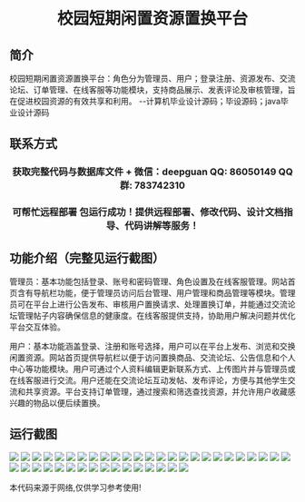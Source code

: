 <p><h1 align="center">校园短期闲置资源置换平台</h1></p>

## 简介
校园短期闲置资源置换平台：角色分为管理员、用户；登录注册、资源发布、交流论坛、订单管理、在线客服等功能模块，支持商品展示、发表评论及审核管理，旨在促进校园资源的有效共享和利用。    --计算机毕业设计源码；毕设源码；java毕业设计源码


## 联系方式
<p><h3 align="center">获取完整代码与数据库文件 + 微信：deepguan QQ: 86050149 QQ群: 783742310</h3></p>
<p><h3 align="center">可帮忙远程部署 包运行成功！提供远程部署、修改代码、设计文档指导、代码讲解等服务！</h3></p>

## 功能介绍（完整见运行截图）
管理员：基本功能包括登录、账号和密码管理、角色设置及在线客服管理。网站首页含有导航栏功能，便于管理员访问后台管理、用户管理和商品管理等模块。管理员可在平台上进行公告发布、审核用户置换请求、处理置换订单，并能通过交流论坛管理帖子内容确保信息的健康度。在线客服提供支持，协助用户解决问题并优化平台交互体验。

用户：基本功能涵盖登录、注册和账号选择，用户可以在平台上发布、浏览和交换闲置资源。网站首页提供导航栏以便于访问置换商品、交流论坛、公告信息和个人中心等功能模块。用户可通过个人资料编辑更新联系方式、上传图片并与管理员或在线客服进行交流。用户还能在交流论坛互动发帖、发布评论，方便与其他学生交流和共享资源。平台支持订单管理，通过搜索和筛选查找资源，并允许用户收藏感兴趣的物品以便后续置换。


## 运行截图
![](https://bs-1329754181.cos.ap-shanghai.myqcloud.com/ssm/CampusShortTermIdleResourceExchangePlatform/img/001.jpg)
![](https://bs-1329754181.cos.ap-shanghai.myqcloud.com/ssm/CampusShortTermIdleResourceExchangePlatform/img/002.jpg)
![](https://bs-1329754181.cos.ap-shanghai.myqcloud.com/ssm/CampusShortTermIdleResourceExchangePlatform/img/003.jpg)
![](https://bs-1329754181.cos.ap-shanghai.myqcloud.com/ssm/CampusShortTermIdleResourceExchangePlatform/img/004.jpg)
![](https://bs-1329754181.cos.ap-shanghai.myqcloud.com/ssm/CampusShortTermIdleResourceExchangePlatform/img/005.jpg)
![](https://bs-1329754181.cos.ap-shanghai.myqcloud.com/ssm/CampusShortTermIdleResourceExchangePlatform/img/006.jpg)
![](https://bs-1329754181.cos.ap-shanghai.myqcloud.com/ssm/CampusShortTermIdleResourceExchangePlatform/img/007.jpg)
![](https://bs-1329754181.cos.ap-shanghai.myqcloud.com/ssm/CampusShortTermIdleResourceExchangePlatform/img/008.jpg)
![](https://bs-1329754181.cos.ap-shanghai.myqcloud.com/ssm/CampusShortTermIdleResourceExchangePlatform/img/009.jpg)
![](https://bs-1329754181.cos.ap-shanghai.myqcloud.com/ssm/CampusShortTermIdleResourceExchangePlatform/img/010.jpg)
![](https://bs-1329754181.cos.ap-shanghai.myqcloud.com/ssm/CampusShortTermIdleResourceExchangePlatform/img/011.jpg)
![](https://bs-1329754181.cos.ap-shanghai.myqcloud.com/ssm/CampusShortTermIdleResourceExchangePlatform/img/012.jpg)
![](https://bs-1329754181.cos.ap-shanghai.myqcloud.com/ssm/CampusShortTermIdleResourceExchangePlatform/img/013.jpg)
![](https://bs-1329754181.cos.ap-shanghai.myqcloud.com/ssm/CampusShortTermIdleResourceExchangePlatform/img/014.jpg)
![](https://bs-1329754181.cos.ap-shanghai.myqcloud.com/ssm/CampusShortTermIdleResourceExchangePlatform/img/015.jpg)
![](https://bs-1329754181.cos.ap-shanghai.myqcloud.com/ssm/CampusShortTermIdleResourceExchangePlatform/img/016.jpg)
![](https://bs-1329754181.cos.ap-shanghai.myqcloud.com/ssm/CampusShortTermIdleResourceExchangePlatform/img/017.jpg)
![](https://bs-1329754181.cos.ap-shanghai.myqcloud.com/ssm/CampusShortTermIdleResourceExchangePlatform/img/018.jpg)
![](https://bs-1329754181.cos.ap-shanghai.myqcloud.com/ssm/CampusShortTermIdleResourceExchangePlatform/img/019.jpg)
![](https://bs-1329754181.cos.ap-shanghai.myqcloud.com/ssm/CampusShortTermIdleResourceExchangePlatform/img/020.jpg)
![](https://bs-1329754181.cos.ap-shanghai.myqcloud.com/ssm/CampusShortTermIdleResourceExchangePlatform/img/021.jpg)
![](https://bs-1329754181.cos.ap-shanghai.myqcloud.com/ssm/CampusShortTermIdleResourceExchangePlatform/img/022.jpg)
![](https://bs-1329754181.cos.ap-shanghai.myqcloud.com/ssm/CampusShortTermIdleResourceExchangePlatform/img/023.jpg)
![](https://bs-1329754181.cos.ap-shanghai.myqcloud.com/ssm/CampusShortTermIdleResourceExchangePlatform/img/024.jpg)
![](https://bs-1329754181.cos.ap-shanghai.myqcloud.com/ssm/CampusShortTermIdleResourceExchangePlatform/img/025.jpg)
![](https://bs-1329754181.cos.ap-shanghai.myqcloud.com/ssm/CampusShortTermIdleResourceExchangePlatform/img/026.jpg)
![](https://bs-1329754181.cos.ap-shanghai.myqcloud.com/ssm/CampusShortTermIdleResourceExchangePlatform/img/027.jpg)
![](https://bs-1329754181.cos.ap-shanghai.myqcloud.com/ssm/CampusShortTermIdleResourceExchangePlatform/img/028.jpg)
![](https://bs-1329754181.cos.ap-shanghai.myqcloud.com/ssm/CampusShortTermIdleResourceExchangePlatform/img/029.jpg)
![](https://bs-1329754181.cos.ap-shanghai.myqcloud.com/ssm/CampusShortTermIdleResourceExchangePlatform/img/030.jpg)
![](https://bs-1329754181.cos.ap-shanghai.myqcloud.com/ssm/CampusShortTermIdleResourceExchangePlatform/img/031.jpg)
![](https://bs-1329754181.cos.ap-shanghai.myqcloud.com/ssm/CampusShortTermIdleResourceExchangePlatform/img/032.jpg)
![](https://bs-1329754181.cos.ap-shanghai.myqcloud.com/ssm/CampusShortTermIdleResourceExchangePlatform/img/033.jpg)
![](https://bs-1329754181.cos.ap-shanghai.myqcloud.com/ssm/CampusShortTermIdleResourceExchangePlatform/img/034.jpg)
![](https://bs-1329754181.cos.ap-shanghai.myqcloud.com/ssm/CampusShortTermIdleResourceExchangePlatform/img/035.jpg)
![](https://bs-1329754181.cos.ap-shanghai.myqcloud.com/ssm/CampusShortTermIdleResourceExchangePlatform/img/036.jpg)
![](https://bs-1329754181.cos.ap-shanghai.myqcloud.com/ssm/CampusShortTermIdleResourceExchangePlatform/img/037.jpg)
![](https://bs-1329754181.cos.ap-shanghai.myqcloud.com/ssm/CampusShortTermIdleResourceExchangePlatform/img/038.jpg)
![](https://bs-1329754181.cos.ap-shanghai.myqcloud.com/ssm/CampusShortTermIdleResourceExchangePlatform/img/039.jpg)
![](https://bs-1329754181.cos.ap-shanghai.myqcloud.com/ssm/CampusShortTermIdleResourceExchangePlatform/img/040.jpg)
![](https://bs-1329754181.cos.ap-shanghai.myqcloud.com/ssm/CampusShortTermIdleResourceExchangePlatform/img/041.jpg)

<p>本代码来源于网络,仅供学习参考使用!</p>
